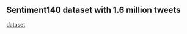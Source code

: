 ## Sentiment140 dataset with 1.6 million tweets

<a href ="https://www.kaggle.com/kazanova/sentiment140"> dataset </a>
